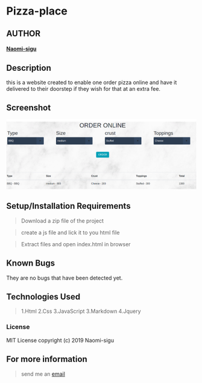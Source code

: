 # Pizza-place

## AUTHOR
#### [Naomi-sigu](https://github.com/Naomi-sigu)

## Description
this is a website created to enable one order pizza online and have it delivered to their doorstep if they wish for that at an extra fee.


## Screenshot
<img src="https://github.com/Naomi-sigu/pizza/blob/master/images/pizzashoot.png" width="1000">


## Setup/Installation Requirements

> Download a zip file of the project

> create a js file and lick it to you html file

> Extract files and open index.html in browser

## Known Bugs
They are no bugs that have been detected yet.
## Technologies Used
> 1.Html
> 2.Css
> 3.JavaScript
> 3.Markdown
> 4.Jquery

### License
 MIT License
 copyright (c) 2019 Naomi-sigu

 ## For more information
 > send me an [email](siguneema@gmail.com)
